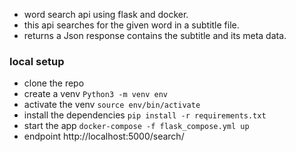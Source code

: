 * word search api using flask and docker.
* this api searches for the given word in a subtitle file.
* returns a Json response contains the subtitle and its meta data.

### local setup
* clone the repo
* create a venv
```Python3 -m venv env```
* activate the venv
```source env/bin/activate```
* install the dependencies
```pip install -r requirements.txt```
* start the app
```docker-compose -f flask_compose.yml up```
* endpoint http://localhost:5000/search/<word to search>
